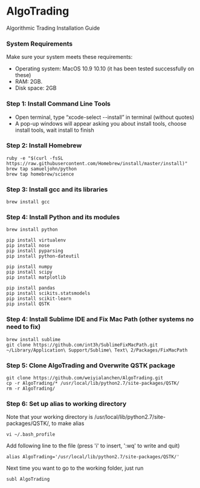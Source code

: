 # AlgoTrading
Algorithmic Trading Installation Guide

### System Requirements
Make sure your system meets these requirements:
  - Operating system: MacOS 10.9 10.10 (it has been tested successfully on these)
  - RAM: 2GB.
  - Disk space: 2GB

### Step 1: Install Command Line Tools
  - Open terminal, type “xcode-select --install” in terminal (without quotes)
  - A pop-up windows will appear asking you about install tools, choose install tools, wait install to finish
  
### Step 2: Install Homebrew

  ```
  ruby -e "$(curl -fsSL https://raw.githubusercontent.com/Homebrew/install/master/install)"
  brew tap samueljohn/python
  brew tap homebrew/science
  ```

### Step 3: Install gcc and its libraries

  ```
  brew install gcc
  ```

### Step 4: Install Python and its modules
    
  ```
  brew install python
  
  pip install virtualenv
  pip install nose
  pip install pyparsing
  pip install python-dateutil
  
  pip install numpy
  pip install scipy
  pip install matplotlib
  
  pip install pandas
  pip install scikits.statsmodels
  pip install scikit-learn
  pip install QSTK
  ```

### Step 4: Install Sublime IDE and Fix Mac Path (other systems no need to fix)

  ```
  brew install sublime
  git clone https://github.com/int3h/SublimeFixMacPath.git ~/Library/Application\ Support/Sublime\ Text\ 2/Packages/FixMacPath
  ```

### Step 5: Clone AlgoTrading and Overwrite QSTK package

  ```
  git clone https://github.com/weiyialanchen/AlgoTrading.git
  cp -r AlgoTrading/* /usr/local/lib/python2.7/site-packages/QSTK/
  rm -r AlgoTrading/
  ```

### Step 6: Set up alias to working directory

Note that your working directory is /usr/local/lib/python2.7/site-packages/QSTK/, to make alias

  ```
  vi ~/.bash_profile
  ```

  Add following line to the file (press 'i' to insert, ':wq' to write and quit)

  ```
  alias AlgoTrading='/usr/local/lib/python2.7/site-packages/QSTK/'
  ```

  Next time you want to go to the working folder, just run

  ```
  subl AlgoTrading
  ```
